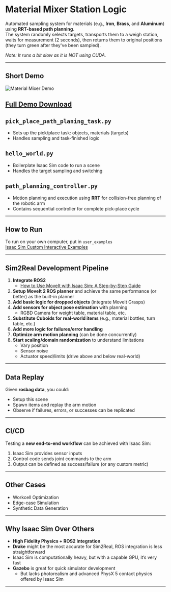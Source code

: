 # Material Mixer Station Logic

Automated sampling system for materials (e.g., **Iron**, **Brass**, and **Aluminum**) using **RRT-based path planning**.  
The system randomly selects targets, transports them to a weigh station, waits for measurement (2 seconds), then returns them to original positions (they turn green after they've been sampled).

*Note: It runs a bit slow as it is NOT using CUDA.*

---

## Short Demo
![Material Mixer Demo](short_mix.gif)

## [Full Demo Download](https://drive.google.com/file/d/1L-N2A3Ie_bkHQ52ZcOFm34ysKu_qWoc4/view?usp=sharing)

## `pick_place_path_planing_task.py`
- Sets up the pick/place task: objects, materials (targets)
- Handles sampling and task-finished logic

## `hello_world.py`
- Boilerplate Isaac Sim code to run a scene  
- Handles the target sampling and switching

## `path_planning_controller.py`
- Motion planning and execution using **RRT** for collision-free planning of the robotic arm  
- Contains sequential controller for complete pick-place cycle

---

## How to Run
To run on your own computer, put in `user_examples`  
[Isaac Sim Custom Interactive Examples](https://docs.isaacsim.omniverse.nvidia.com/latest/utilities/custom_interactive_examples.html)

---

## Sim2Real Development Pipeline

1. **Integrate ROS2**  
   - [How to Use MoveIt with Isaac Sim: A Step-by-Step Guide](https://www.youtube.com/watch?v=pGje2slp6-s&pp=0gcJCfwAo7VqN5tD)
2. **Setup MoveIt 2 ROS planner** and achieve the same performance (or better) as the built-in planner  
3. **Add basic logic for dropped objects** (integrate MoveIt Grasps)  
4. **Add sensors for object pose estimation** with planning  
   - RGBD Camera for weight table, material table, etc.  
5. **Substitute Cuboids for real-world items** (e.g., material bottles, turn table, etc.)  
6. **Add more logic for failures/error handling**  
7. **Optimize arm motion planning** (can be done concurrently)  
8. **Start scaling/domain randomization** to understand limitations  
   - Vary position  
   - Sensor noise  
   - Actuator speed/limits (drive above and below real-world)

---

## Data Replay

Given **rosbag data**, you could:  
- Setup this scene  
- Spawn items and replay the arm motion  
- Observe if failures, errors, or successes can be replicated

---

## CI/CD

Testing a **new end-to-end workflow** can be achieved with Isaac Sim:  
1. Isaac Sim provides sensor inputs  
2. Control code sends joint commands to the arm  
3. Output can be defined as success/failure (or any custom metric)

---

## Other Cases
- Workcell Optimization  
- Edge-case Simulation  
- Synthetic Data Generation  

---


## Why Isaac Sim Over Others

- **High Fidelity Physics + ROS2 Integration**  
- **Drake** might be the most accurate for Sim2Real, ROS integration is less straightforward  
- Isaac Sim is computationally heavy, but with a capable GPU, it’s very fast  
- **Gazebo** is great for quick simulator development  
  - But lacks photorealism and advanced PhysX 5 contact physics offered by Isaac Sim

---

